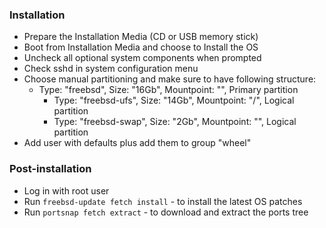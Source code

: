 ### Installation

- Prepare the Installation Media (CD or USB memory stick)
- Boot from Installation Media and choose to Install the OS
- Uncheck all optional system components when prompted
- Check sshd in system configuration menu
- Choose manual partitioning and make sure to have following structure:
    - Type: "freebsd", Size: "16Gb", Mountpoint: "", Primary partition
        - Type: "freebsd-ufs", Size: "14Gb", Mountpoint: "/", Logical partition
        - Type: "freebsd-swap", Size: "2Gb", Mountpoint: "", Logical partition
- Add user with defaults plus add them to group "wheel"

### Post-installation

- Log in with root user
- Run `freebsd-update fetch install` - to install the latest OS patches
- Run `portsnap fetch extract` - to download and extract the ports tree